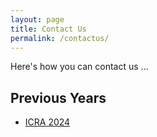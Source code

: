 ```yaml
---
layout: page
title: Contact Us
permalink: /contactus/
---
```


Here's how you can contact us ...

## Previous Years
- [ICRA 2024]()
